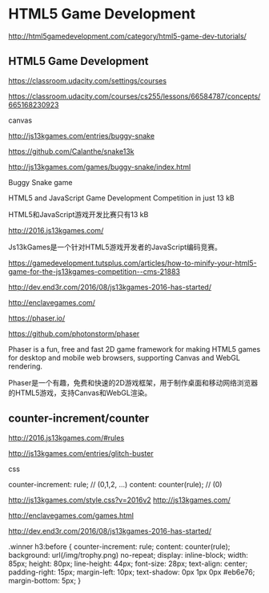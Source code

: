 # HTML5 Game Development 



http://html5gamedevelopment.com/category/html5-game-dev-tutorials/  


## HTML5 Game Development

https://classroom.udacity.com/settings/courses


https://classroom.udacity.com/courses/cs255/lessons/66584787/concepts/665168230923











canvas











http://js13kgames.com/entries/buggy-snake

https://github.com/Calanthe/snake13k

http://js13kgames.com/games/buggy-snake/index.html

Buggy Snake game


HTML5 and JavaScript Game Development Competition in just 13 kB

HTML5和JavaScript游戏开发比赛只有13 kB

http://2016.js13kgames.com/


Js13kGames是一个针对HTML5游戏开发者的JavaScript编码竞赛。

https://gamedevelopment.tutsplus.com/articles/how-to-minify-your-html5-game-for-the-js13kgames-competition--cms-21883

http://dev.end3r.com/2016/08/js13kgames-2016-has-started/

http://enclavegames.com/


https://phaser.io/


https://github.com/photonstorm/phaser

Phaser is a fun, free and fast 2D game framework for making HTML5 games for desktop and mobile web browsers, supporting Canvas and WebGL rendering.


Phaser是一个有趣，免费和快速的2D游戏框架，用于制作桌面和移动网络浏览器的HTML5游戏，支持Canvas和WebGL渲染。



## counter-increment/counter

http://2016.js13kgames.com/#rules

http://js13kgames.com/entries/glitch-buster


css

counter-increment: rule;
// (0,1,2, ...)
content: counter(rule); 
// (0)

http://js13kgames.com/style.css?v=2016v2
http://js13kgames.com/


http://enclavegames.com/games.html

http://dev.end3r.com/2016/08/js13kgames-2016-has-started/

.winner h3:before {
    counter-increment: rule;
    content: counter(rule);
    background: url(/img/trophy.png) no-repeat;
    display: inline-block;
    width: 85px;
    height: 80px;
    line-height: 44px;
    font-size: 28px;
    text-align: center;
    padding-right: 15px;
    margin-left: 10px;
    text-shadow: 0px 1px 0px #eb6e76;
    margin-bottom: 5px;
}












